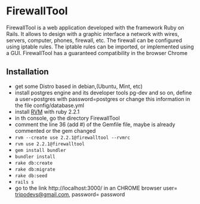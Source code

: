 FirewallTool
====================
FirewallTool is a web application developed with the framework Ruby on Rails. It allows to design with a graphic interface a network with wires, servers, computer, phones, firewall, etc. The firewall can be configured using iptable rules. The iptable rules can be imported, or implemented using a GUI. 
FirewallTool has a guaranteed compatibility in the browser Chrome

Installation
---------------------
* get some Distro based in debian,(Ubuntu, Mint, etc)
* install postgres engine and its developer tools pg-dev and so on, define a user=postgres with password=postgres or change this information in the file config/database.yml
* install [RVM](https://rvm.io/rvm/install) with ruby 2.2.1
* in th console, go the directory FirewallTool
* comment the line 36 (add #) of the Gemfile file, maybe is already commented or the gem changed
* `rvm --create use 2.2.1@firewalltool --rvmrc`
* `rvm use 2.2.1@firewalltool`
* `gem install bundler`
* `bundler install`
* `rake db:create`
* `rake db:migrate`
* `rake db:seed`
* `rails s`
* go to the link http://localhost:3000/ in an CHROME browser user= tripodevs@gmail.com, password= password
